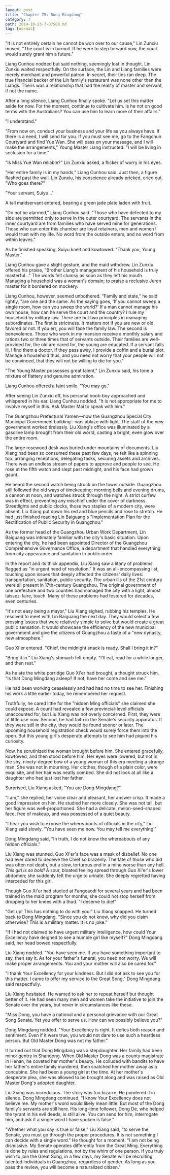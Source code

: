 ```yaml
---
layout: post
title: "Chapter 75: Dong Mingdang"
category: 7
path: 2014-10-23-7-07500.md
tag: [normal]
---
```


"It is not entirely certain he cannot be won over to our cause," Lin Zunxiu mused. "The court is in turmoil. If he were to step forward now, the court would surely grant him a future."

Liang Cunhou nodded but said nothing, seemingly lost in thought. Lin Zunxiu waited respectfully. On the surface, the Lin and Liang families were merely merchant and powerful patron. In secret, their ties ran deep. The true financial backer of the Lin family's restaurant was none other than the Liangs. Theirs was a relationship that had the reality of master and servant, if not the name.

After a long silence, Liang Cunhou finally spoke. "Let us set this matter aside for now. For the moment, continue to cultivate him. Is he not on good terms with the Australians? You can use him to learn more of their affairs."

"I understand."

"From now on, conduct your business and your life as you always have. If there is a need, I will send for you. If you must see me, go to the Fangchun Courtyard and find Yue Wan. She will pass on your message, and I will make the arrangements," Young Master Liang instructed. "I will be living in seclusion for a time."

"Is Miss Yue Wan reliable?" Lin Zunxiu asked, a flicker of worry in his eyes.

"Her entire family is in my hands," Liang Cunhou said. Just then, a figure flashed past the wall. Lin Zunxiu, his conscience already pricked, cried out, "Who goes there?"

"Your servant, Suiyu..."

A tall maidservant entered, bearing a green jade plate laden with fruit.

"Do not be alarmed," Liang Cunhou said. "Those who have defected to my side are permitted only to serve in the outer courtyard. The servants in the inner courtyard are from families who have served mine for generations. Those who can enter this chamber are loyal retainers, men and women I would trust with my life. No word from the outside enters, and no word from within leaves."

As he finished speaking, Suiyu knelt and kowtowed. "Thank you, Young Master."

Liang Cunhou gave a slight gesture, and the maid withdrew. Lin Zunxiu offered his praise, "Brother Liang's management of his household is truly masterful..." The words felt clumsy as soon as they left his mouth. Managing a household was a woman's domain; to praise a reclusive Juren master for it bordered on mockery.

Liang Cunhou, however, seemed unbothered. "Family and state," he said lightly, "are one and the same. As the saying goes, 'If you cannot sweep a single room, how can you sweep the world?' If a man cannot manage his own house, how can he serve the court and the country? I rule my household by military law. There are but two principles in managing subordinates. The first is strictness. It matters not if you are new or old, favored or not. If you err, you will face the family law. The second is benevolence. Those who work in my mansion receive a monthly salary and rations two or three times that of servants outside. Their families are well-provided for, the old are cared for, the young are educated. If a servant falls ill, I find them a doctor. If they pass away, I provide a coffin and a burial plot. Manage a household thus, and you need not worry that your people will not be convinced, that they will not be willing to die for you."

"The Young Master possesses great talent," Lin Zunxiu said, his tone a mixture of flattery and genuine admiration.

Liang Cunhou offered a faint smile. "You may go."

After seeing Lin Zunxiu off, his personal book-boy approached and whispered in his ear. Liang Cunhou nodded. "It is not appropriate for me to involve myself in this. Ask Master Mai to speak with him."

The Guangzhou Prefectural Yamen—now the Guangzhou Special City Municipal Government building—was ablaze with light. The staff of the new government worked tirelessly. Liu Xiang's office was illuminated by a gasoline lamp brought from their old world, casting a bright, even glow over the entire room.

The large rosewood desk was buried under mountains of documents. Liu Xiang had been so consumed these past few days, he felt like a spinning top: arranging receptions, delegating tasks, securing assets and archives. There was an endless stream of papers to approve and people to see. He rose at the fifth watch and slept past midnight, and his face had grown gaunt.

He heard the second watch being struck on the tower outside. Guangzhou still followed the old ways of timekeeping: morning bells and evening drums, a cannon at noon, and watches struck through the night. A strict curfew was in effect, preventing any mischief under the cover of darkness. Streetlights and public clocks, those two staples of a modern city, were absent. Liu Xiang put down his red and blue pencils and rose to stretch. He had just finished reading Lin Baiguang's "Implementation Plan for the Rectification of Public Security in Guangzhou."

As the former head of the Guangzhou Urban Work Department, Lin Baiguang was intimately familiar with the city's basic situation. Upon entering the city, he had been appointed Director of the Guangzhou Comprehensive Governance Office, a department that handled everything from city appearance and sanitation to public order.

In the report and its thick appendix, Liu Xiang saw a litany of problems flagged as "in urgent need of resolution." It was an all-encompassing list, touching upon issues that deeply affected the citizens' daily lives: transportation, sanitation, public security. The urban ills of the 21st century were all present in 17th-century Guangzhou. The original government of one prefecture and two counties had managed the city with a light, almost laissez-faire, touch. Many of these problems had festered for decades, even centuries.

"It's not easy being a mayor," Liu Xiang sighed, rubbing his temples. He resolved to meet with Lin Baiguang the next day. They would select a few pressing issues that were relatively simple to solve but would create a great public sensation. It would showcase the efficiency of the new municipal government and give the citizens of Guangzhou a taste of a "new dynasty, new atmosphere."

Guo Xi'er entered. "Chief, the midnight snack is ready. Shall I bring it in?"

"Bring it in." Liu Xiang's stomach felt empty. "I'll eat, read for a while longer, and then rest."

As he ate the white porridge Guo Xi'er had brought, a thought struck him. "Is that Dong Mingdang asleep? If not, have her come and see me."

He had been working ceaselessly and had had no time to see her. Finishing his work a little earlier today, he remembered her request.

Truthfully, he cared little for the "hidden Ming officials" she claimed she could expose. A count had revealed a few provincial-level officials unaccounted for, but Liu Xiang was not overly concerned. First, they were of little use now. Second, he had faith in the Senate's security apparatus. If they were still in the city, they would be found sooner or later. The upcoming household registration check would surely force them into the open. But this young girl's desperate attempts to see him had piqued his curiosity.

Now, he scrutinized the woman brought before him. She entered gracefully, kowtowed, and then stood before him. Her eyes were lowered, but not in the shy, ninety-degree bow of a young woman of this era meeting a strange man. She was not in mourning. Her clothes, though of a plain color, were exquisite, and her hair was neatly combed. She did not look at all like a daughter who had just lost her father.

Surprised, Liu Xiang asked, "You are Dong Mingdang?"

"I am," she replied, her voice clear and pleasant, her answer crisp. It made a good impression on him. He studied her more closely. She was not tall, but her figure was well-proportioned. She had a delicate, melon-seed-shaped face, free of makeup, and was possessed of a quiet beauty.

"I hear you wish to expose the whereabouts of officials in the city," Liu Xiang said slowly. "You have seen me now. You may tell me everything."

Dong Mingdang said, "In truth, I do not know the whereabouts of any hidden officials."

Liu Xiang was stunned. Guo Xi'er's face was a mask of disbelief. No one had ever dared to deceive the Chief so brazenly. The fate of those who did was often not death, but a slow, torturous end in a mine worse than any hell. *This girl is so bold!* A sour, bloated feeling spread through Guo Xi'er's lower abdomen; she suddenly felt the urge to urinate. She deeply regretted having interceded for this girl.

Though Guo Xi'er had studied at Fangcaodi for several years and had been trained in the maid program for months, she could not stop herself from dropping to her knees with a thud. "I deserve to die!"

"Get up! This has nothing to do with you!" Liu Xiang snapped. He turned back to Dong Mingdang. "Since you do not know, why did you claim otherwise? This is a military matter. It is no joke."

"If I had not claimed to have urgent military intelligence, how could Your Excellency have deigned to see a humble girl like myself?" Dong Mingdang said, her head bowed respectfully.

Liu Xiang nodded. "You have seen me. If you have something important to say, then say it. As for your father's funeral, you need not worry. We will make proper arrangements. You and your mother will also be cared for."

"I thank Your Excellency for your kindness. But I did not ask to see you for this matter. I came to offer my service to the Great Song," Dong Mingdang said respectfully.

Liu Xiang hesitated. He wanted to ask her to repeat herself but thought better of it. He had seen many men and women take the initiative to join the Senate over the years, but never in circumstances like these.

"Miss Dong, you have a national and a personal grievance with our Great Song Senate. Yet you offer to serve us. How can we possibly believe you?"

Dong Mingdang nodded. "Your Excellency is right. It defies both reason and sentiment. Even if it were true, you would not dare to use such a heartless person. But Old Master Dong was not my father."

It turned out that Dong Mingdang was a stepdaughter. Her family had been minor gentry in Shandong. When Old Master Dong was a county magistrate in Henan, he coveted her mother's beauty. He colluded with bandits to have her father's entire family murdered, then snatched her mother away as a concubine. She had been a young girl at the time. At her mother's desperate plea, she was allowed to be brought along and was raised as Old Master Dong's adopted daughter.

Liu Xiang was incredulous. The story was too bizarre. He pondered it in silence. Dong Mingdang continued, "I know Your Excellency does not believe me. My mother's word would likely mean little. But most of the Dong family's servants are still here. His long-time follower, Dong De, who helped the tyrant in his evil deeds, is still alive. You can send for him, interrogate him, and ask if a single word I have spoken is false."

"Whether what you say is true or false," Liu Xiang said, "to serve the Senate, you must go through the proper procedures. It is not something I can decide with a single word." He thought for a moment. "I am not being dismissive. My Senate operates differently from the Great Ming. Everything is done by rules and regulations, not by the whim of one person. If you truly wish to join the Great Song, in a few days, my Senate will be recruiting talented individuals in Guangzhou, regardless of gender. As long as you pass the review, you will become a naturalized citizen."